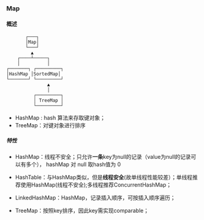 ### Map

#### 概述

```asciiarmor
       ┌───┐
       │Map│
       └───┘
         ▲
    ┌────┴─────┐
    │          │
┌───────┐ ┌─────────┐
│HashMap │SortedMap│
└───────┘ └─────────┘
               ▲
               │
          ┌─────────┐
          │ TreeMap │
          └─────────┘
```

- HashMap : hash 算法来存取键对象；
- TreeMap：对键对象进行排序



##### 特性

- HashMap：线程不安全；只允许**一条**key为null的记录（value为null的记录可以有多个）， hashMap 对 null 取hash值为 0
- HashTable：与HashMap类似，但是**线程安全**(故单线程性能较差）；单线程推荐使用HashMap(线程不安全);多线程推荐ConcurrentHashMap；

- LinkedHashMap：HashMap，记录插入顺序，可按插入顺序遍历；
- TreeMap：按照key排序，因此key需实现comparable；



